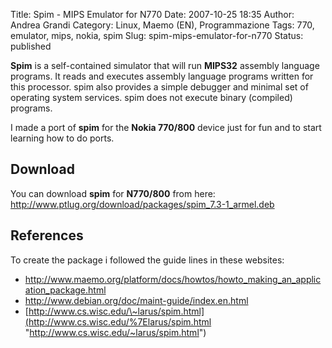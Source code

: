Title: Spim - MIPS Emulator for N770
Date: 2007-10-25 18:35
Author: Andrea Grandi
Category: Linux, Maemo (EN), Programmazione
Tags: 770, emulator, mips, nokia, spim
Slug: spim-mips-emulator-for-n770
Status: published

**Spim** is a self-contained simulator that will run **MIPS32** assembly
language programs. It reads and executes assembly language programs
written for this processor. spim also provides a simple debugger and
minimal set of operating system services. spim does not execute binary
(compiled) programs.

I made a port of **spim** for the **Nokia 770/800** device just for fun
and to start learning how to do ports.

## Download

You can download **spim** for **N770/800** from here: <http://www.ptlug.org/download/packages/spim_7.3-1_armel.deb>

## References

To create the package i followed the guide lines in these websites:

- <http://www.maemo.org/platform/docs/howtos/howto_making_an_application_package.html>
- <http://www.debian.org/doc/maint-guide/index.en.html>
- [http://www.cs.wisc.edu/\~larus/spim.html](http://www.cs.wisc.edu/%7Elarus/spim.html "http://www.cs.wisc.edu/~larus/spim.html")
